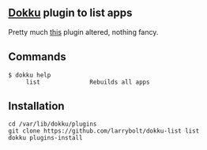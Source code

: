 ## [Dokku](https://github.com/progrium/dokku) plugin to list apps

Pretty much [this](https://github.com/scottatron/dokku-rebuild) plugin altered, nothing fancy.

Commands
--------
```
$ dokku help
     list              Rebuilds all apps
```

Installation
------------
```
cd /var/lib/dokku/plugins
git clone https://github.com/larrybolt/dokku-list list
dokku plugins-install
```
